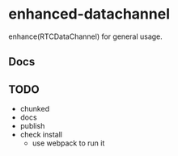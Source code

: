 # enhanced-datachannel
enhance(RTCDataChannel) for general usage.

## Docs

## TODO

- chunked
- docs
- publish
- check install
  - use webpack to run it
